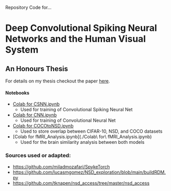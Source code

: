 Repository Code for...

# Deep Convolutional Spiking Neural Networks and the Human Visual System
## An Honours Thesis

For details on my thesis checkout the paper [here](https://www.lucasgomez.ca/static/media/Thesis.8140ccae.pdf).

#### Notebooks
- [Colab for CSNN.ipynb](./CSNN.ipynb)
  - Used for training of Convolutional Spiking Neural Net
- [Colab for CNN.ipynb](./CNN.ipynb)
  - Used for training of Convolutional Neural Net
- [Colab for COCOtoNSD.ipynb](./COCOtoNSD.ipynb)
  - Used to store overlap between CIFAR-10, NSD, and COCO datasets
- [Colab for fMRI_Analysis.ipynb](./Colab\ for\ fMRI_Analysis.ipynb)
  - Used for the brain similarity analysis between both models

### Sources used or adapted:
- https://github.com/miladmozafari/SpykeTorch
- https://github.com/lucasmgomez/NSD_exploration/blob/main/buildRDM.py
- https://github.com/tknapen/nsd_access/tree/master/nsd_access
